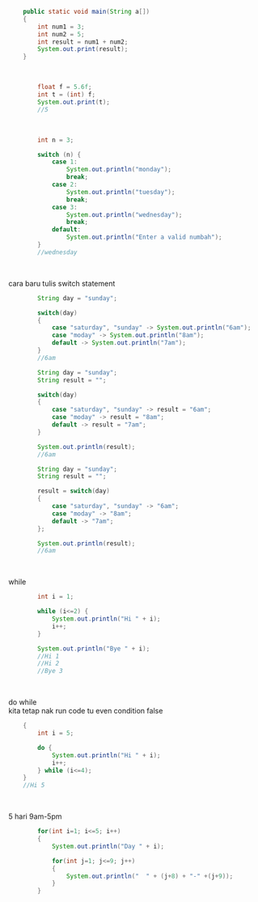 

```java
    public static void main(String a[])
    {
        int num1 = 3;
        int num2 = 5;
        int result = num1 + num2;
        System.out.print(result);
    }
```
<br>



```java
        float f = 5.6f;
        int t = (int) f;
        System.out.print(t);
        //5
```
<br>


```java
        int n = 3;

        switch (n) {
            case 1:
                System.out.println("monday");
                break;
            case 2:
                System.out.println("tuesday");   
                break;
            case 3:
                System.out.println("wednesday");
                break;
            default:
                System.out.println("Enter a valid numbah");                
        }
        //wednesday
```
<br>

cara baru tulis switch statement
```java
        String day = "sunday";

        switch(day)
        {
            case "saturday", "sunday" -> System.out.println("6am");
            case "moday" -> System.out.println("8am");
            default -> System.out.println("7am");
        }
        //6am
```

```java
        String day = "sunday";
        String result = "";

        switch(day)
        {
            case "saturday", "sunday" -> result = "6am";
            case "moday" -> result = "8am";
            default -> result = "7am";           
        }                 

        System.out.println(result);
        //6am
```

```java
        String day = "sunday";
        String result = "";

        result = switch(day)
        {
            case "saturday", "sunday" -> "6am";
            case "moday" -> "8am";
            default -> "7am";           
        };                 

        System.out.println(result);
        //6am
```
<br>

while
```java
        int i = 1;

        while (i<=2) {
            System.out.println("Hi " + i);
            i++;
        }

        System.out.println("Bye " + i);
        //Hi 1
        //Hi 2
        //Bye 3
```
<br>

do while  
kita tetap nak run code tu even condition false
```java
    {
        int i = 5;

        do {
            System.out.println("Hi " + i);
            i++;
        } while (i<=4);
    }
    //Hi 5
```
<br>

5 hari 9am-5pm
```java
        for(int i=1; i<=5; i++)
        {
            System.out.println("Day " + i);

            for(int j=1; j<=9; j++)
            {
                System.out.println("  " + (j+8) + "-" +(j+9));
            }
        }
```
<br>


```java

```
<br>


```java

```
<br>


```java

```
<br>


```java

```
<br>


```java

```
<br>


```java

```
<br>


```java

```
<br>


